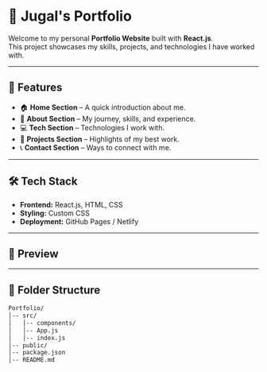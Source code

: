 # 🌟 Jugal's Portfolio

Welcome to my personal **Portfolio Website** built with **React.js**.  
This project showcases my skills, projects, and technologies I have worked with.

---

## 🚀 Features
- 🏠 **Home Section** – A quick introduction about me.  
- 🙋 **About Section** – My journey, skills, and experience.  
- 💻 **Tech Section** – Technologies I work with.  
- 📂 **Projects Section** – Highlights of my best work.  
- 📞 **Contact Section** – Ways to connect with me.  

---

## 🛠️ Tech Stack
- **Frontend:** React.js, HTML, CSS  
- **Styling:** Custom CSS  
- **Deployment:** GitHub Pages / Netlify  

---

## 📸 Preview


---

## 📂 Folder Structure
```bash
Portfolio/
│-- src/
│   │-- components/   
│   │-- App.js       
│   │-- index.js      
│-- public/
│-- package.json
│-- README.md
